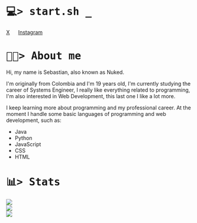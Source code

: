 <h1>
    <tt>💻> start.sh _</tt>
</h1>

<p>
    <a href="https://twitter.com/sebstnpp/">X</a>
    <img src="https://media.giphy.com/media/P53PdzXFt2cpKSRFmK/giphy.gif" width="15" />
    <a href="https://instagram.com/sebstnp">Instagram</a>
</p>

<h1>
<tt>👨‍💻> About me</tt>
</h1>

Hi, my name is Sebastian, also known as Nuked.

I'm originally from Colombia and I'm 19 years old, I'm currently studying the career of Systems Engineer, I really like everything related to programming, I'm also interested in Web Development, this last one I like a lot more.

I keep learning more about programming and my professional career.
At the moment I handle some basic languages of programming and web development, such as:
- Java
- Python
- JavaScript
- CSS
- HTML

<h1>
<tt>📊> Stats</tt>
</h1>

![](https://github-readme-stats.vercel.app/api/top-langs/?username=Nukeddev&theme=dark&hide_border=false&include_all_commits=true&count_private=true&layout=compact)<br/>
![](https://github-readme-stats.vercel.app/api?username=Nukeddev&theme=dark&hide_border=false&include_all_commits=true&count_private=true)<br/>
![](https://github-readme-streak-stats.herokuapp.com/?user=Nukeddev&theme=dark&hide_border=false)
